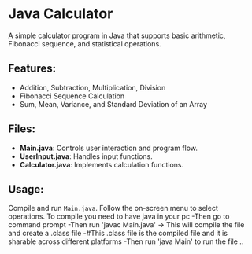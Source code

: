 # Java Calculator

A simple calculator program in Java that supports basic arithmetic, Fibonacci sequence, and statistical operations.

## Features:
- Addition, Subtraction, Multiplication, Division
- Fibonacci Sequence Calculation
- Sum, Mean, Variance, and Standard Deviation of an Array

## Files:
- **Main.java**: Controls user interaction and program flow.
- **UserInput.java**: Handles input functions.
- **Calculator.java**: Implements calculation functions.

## Usage:
Compile and run `Main.java`. Follow the on-screen menu to select operations.
To compile you need to have java in your pc 
-Then go to command prompt 
-Then run 'javac Main.java' -> This will compile the file and create a .class file
-#This .class file is the compiled file and it is sharable across different platforms
-Then run 'java Main' to run the file ..
